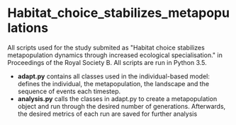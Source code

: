 # Habitat_choice_stabilizes_metapopulations

All scripts used for the study submited as "Habitat choice stabilizes metapopulation dynamics through increased ecological specialisation." in Proceedings of the Royal Society B. All scripts are run in Python 3.5.

- __adapt.py__ contains all classes used in the individual-based model: defines the individual, the metapopulation, the landscape and the sequence of events each timestep. 
- __analysis.py__ calls the classes in adapt.py to create a metapopulation object and run through the desired number of generations. Afterwards, the desired metrics of each run are saved for further analysis
